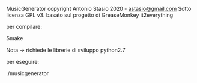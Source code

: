 MusicGenerator copyright Antonio Stasio 2020 - astasio@gmail.com
Sotto licenza GPL v3.
basato sul progetto di GreaseMonkey it2everything

per compilare:

$make 

Nota -> richiede le librerie di sviluppo python2.7

per eseguire:

./musicgenerator
